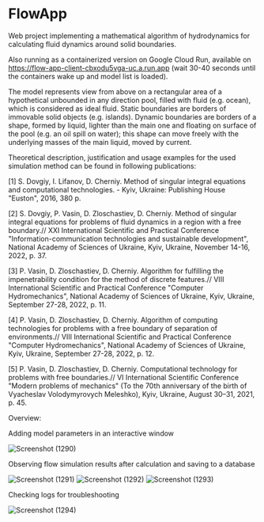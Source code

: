 # FlowApp
Web project implementing a mathematical algorithm of hydrodynamics for calculating fluid dynamics around solid boundaries.

Also running as a containerized version on Google Cloud Run, available on https://flow-app-client-cbxodu5vga-uc.a.run.app (wait 30-40 seconds until the containers wake up and model list is loaded).

The model represents view from above on a rectangular area of a hypothetical unbounded in any direction pool, filled with fluid (e.g. ocean), which is considered as ideal fluid. Static boundaries are borders of immovable solid objects (e.g. islands). Dynamic boundaries are borders of a shape, formed by liquid, lighter than the main one and floating on surface of the pool (e.g. an oil spill on water); this shape can move freely with the underlying masses of the main liquid, moved by current.

Theoretical description, justification and usage examples for the used simulation method can be found in following publications:

[1] S. Dovgiy, I. Lifanov, D. Cherniy. Method of singular integral equations and computational technologies. - Kyiv, Ukraine: Publishing House "Euston", 2016, 380 p.

[2] S. Dovgiy, P. Vasin, D. Zloschastiev, D. Cherniy. Method of singular integral equations for problems of fluid dynamics in a region with a free boundary.// XXI International Scientific and Practical Conference "Information-communication technologies and sustainable development", National Academy of Sciences of Ukraine, Kyiv, Ukraine, November 14-16, 2022, p. 37.

[3] P. Vasin, D. Zloschastiev, D. Cherniy. Algorithm for fulfilling the impenetrability condition for the method of discrete features.// VIII International Scientific and Practical Conference "Computer Hydromechanics", National Academy of Sciences of Ukraine, Kyiv, Ukraine, September 27-28, 2022, p. 11.

[4] P. Vasin, D. Zloschastiev, D. Cherniy. Algorithm of computing technologies for problems with a free boundary of separation of environments.// VIII International Scientific and Practical Conference "Computer Hydromechanics", National Academy of Sciences of Ukraine, Kyiv, Ukraine, September 27-28, 2022, p. 12.

[5] P. Vasin, D. Zloschastiev, D. Cherniy. Computational technology for problems with free boundaries.// VI International Scientific Conference "Modern problems of mechanics" (To the 70th anniversary of the birth of Vyacheslav Volodymyrovych Meleshko), Kyiv, Ukraine, August 30–31, 2021, p. 45.

Overview:

Adding model parameters in an interactive window

![Screenshot (1290)](https://github.com/DanZls/FlowApp/assets/32984778/b968c919-918d-4bac-aba4-cb5de7ca30b2)

Observing flow simulation results after calculation and saving to a database

![Screenshot (1291)](https://github.com/DanZls/FlowApp/assets/32984778/6bc1357f-26a4-4864-b02c-9aff3292dc5a)
![Screenshot (1292)](https://github.com/DanZls/FlowApp/assets/32984778/7e5ead3a-c53f-470e-b70e-48e85d49f299)
![Screenshot (1293)](https://github.com/DanZls/FlowApp/assets/32984778/35d7b099-f766-4274-a4d6-97b9478e17b3)

Checking logs for troubleshooting

![Screenshot (1294)](https://github.com/DanZls/FlowApp/assets/32984778/26d34e31-8777-4589-bf2e-c41f6c040fd7)
